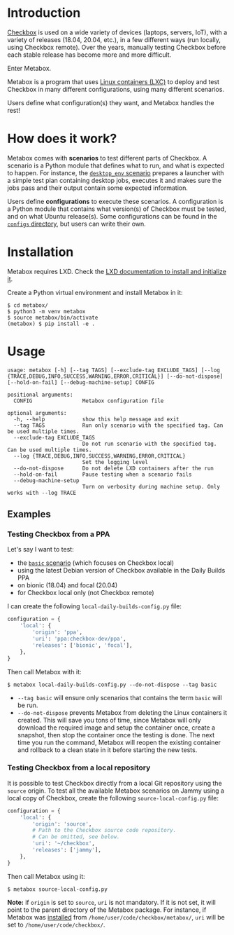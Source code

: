 # Introduction

[Checkbox] is used on a wide variety of devices (laptops, servers, IoT), with a
variety of releases (18.04, 20.04, etc.), in a few different ways (run locally,
using Checkbox remote). Over the years, manually testing Checkbox before each
stable release has become more and more difficult.

Enter Metabox.

Metabox is a program that uses [Linux containers (LXC)] to deploy and test
Checkbox in many different configurations, using many different scenarios.

Users define what configuration(s) they want, and Metabox handles the rest!

# How does it work?

Metabox comes with **scenarios** to test different parts of Checkbox. A
scenario is a Python module that defines what to run, and what is expected to
happen. For instance, the [`desktop_env` scenario] prepares a launcher with a
simple test plan containing desktop jobs, executes it and makes sure the jobs
pass and their output contain some expected information.

Users define **configurations** to execute these scenarios. A configuration is
a Python module that contains what version(s) of Checkbox must be tested, and
on what Ubuntu release(s). Some configurations can be found in the [`configs`
directory], but users can write their own.

# Installation

Metabox requires LXD. Check the [LXD documentation to install and initialize
it].

Create a Python virtual environment and install Metabox in it:

```shell
$ cd metabox/
$ python3 -m venv metabox
$ source metabox/bin/activate
(metabox) $ pip install -e .
```

# Usage

```
usage: metabox [-h] [--tag TAGS] [--exclude-tag EXCLUDE_TAGS] [--log {TRACE,DEBUG,INFO,SUCCESS,WARNING,ERROR,CRITICAL}] [--do-not-dispose] [--hold-on-fail] [--debug-machine-setup] CONFIG

positional arguments:
  CONFIG                Metabox configuration file

optional arguments:
  -h, --help            show this help message and exit
  --tag TAGS            Run only scenario with the specified tag. Can be used multiple times.
  --exclude-tag EXCLUDE_TAGS
                        Do not run scenario with the specified tag. Can be used multiple times.
  --log {TRACE,DEBUG,INFO,SUCCESS,WARNING,ERROR,CRITICAL}
                        Set the logging level
  --do-not-dispose      Do not delete LXD containers after the run
  --hold-on-fail        Pause testing when a scenario fails
  --debug-machine-setup
                        Turn on verbosity during machine setup. Only works with --log TRACE
```

## Examples

### Testing Checkbox from a PPA

Let's say I want to test:

- the [`basic` scenario] (which focuses on Checkbox local)
- using the latest Debian version of Checkbox available in the Daily Builds PPA
- on bionic (18.04) and focal (20.04)
- for Checkbox local only (not Checkbox remote)

I can create the following `local-daily-builds-config.py` file:

```python
configuration = {
    'local': {
        'origin': 'ppa',
        'uri': 'ppa:checkbox-dev/ppa',
        'releases': ['bionic', 'focal'],
    },
}
```

Then call Metabox with it:

```
$ metabox local-daily-builds-config.py --do-not-dispose --tag basic
```

- `--tag basic` will ensure only scenarios that contains the term `basic` will
be run.
- `--do-not-dispose` prevents Metabox from deleting the Linux containers it
created. This will save you tons of time, since Metabox will only download the
required image and setup the container once, create a snapshot, then stop the
container once the testing is done. The next time you run the command, Metabox
will reopen the existing container and rollback to a clean state in it before
starting the new tests.

### Testing Checkbox from a local repository

It is possible to test Checkbox directly from a local Git repository using the
`source` origin. To test all the available Metabox scenarios on Jammy using
a local copy of Checkbox, create the following `source-local-config.py` file:

```python
configuration = {
    'local': {
        'origin': 'source',
        # Path to the Checkbox source code repository.
        # Can be omitted, see below.
        'uri': '~/checkbox',
        'releases': ['jammy'],
    },
}
```

Then call Metabox using it:

```
$ metabox source-local-config.py
```

**Note:** if `origin` is set to `source`, `uri` is not mandatory. If it is not
set, it will point to the parent directory of the Metabox package. For
instance, if Metabox was [installed] from `/home/user/code/checkbox/metabox/`,
`uri` will be set to `/home/user/code/checkbox/`.

[Checkbox]: https://checkbox.readthedocs.io/
[Linux containers (LXC)]: https://linuxcontainers.org/
[`desktop_env` scenario]: ./metabox/scenarios/desktop_env/
[`basic` scenario]: ./metabox/scenarios/basic/
[`configs` directory]: ./configs/
[LXD documentation to install and initialize it]: https://linuxcontainers.org/lxd/getting-started-cli/
[installed]: #installation
